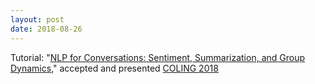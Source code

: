 ```yaml
---
layout: post
date: 2018-08-26
---
```


Tutorial: "[NLP for Conversations: Sentiment, Summarization, and Group Dynamics](https://sites.google.com/view/nlpforconversations)," accepted and presented [COLING 2018](https://coling2018.org/)
